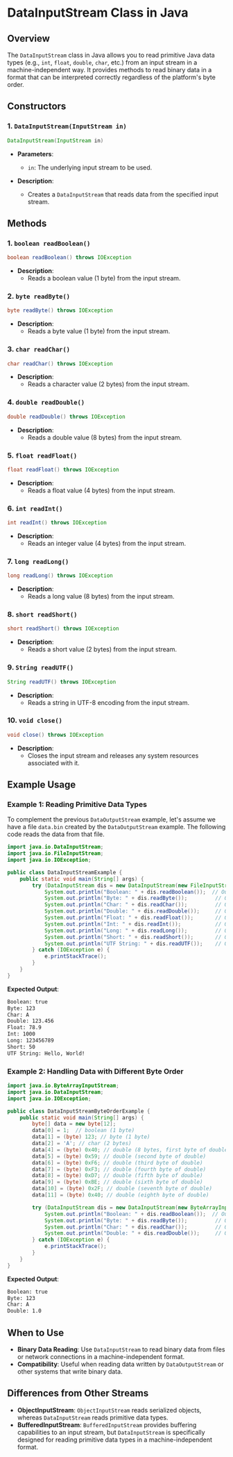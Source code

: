 # DataInputStream Class in Java

## Overview

The `DataInputStream` class in Java allows you to read primitive Java data types (e.g., `int`, `float`, `double`, `char`, etc.) from an input stream in a machine-independent way. It provides methods to read binary data in a format that can be interpreted correctly regardless of the platform's byte order.

## Constructors

### 1. `DataInputStream(InputStream in)`

```java
DataInputStream(InputStream in)
```

- **Parameters**:

  - `in`: The underlying input stream to be used.

- **Description**:
  - Creates a `DataInputStream` that reads data from the specified input stream.

## Methods

### 1. `boolean readBoolean()`

```java
boolean readBoolean() throws IOException
```

- **Description**:
  - Reads a boolean value (1 byte) from the input stream.

### 2. `byte readByte()`

```java
byte readByte() throws IOException
```

- **Description**:
  - Reads a byte value (1 byte) from the input stream.

### 3. `char readChar()`

```java
char readChar() throws IOException
```

- **Description**:
  - Reads a character value (2 bytes) from the input stream.

### 4. `double readDouble()`

```java
double readDouble() throws IOException
```

- **Description**:
  - Reads a double value (8 bytes) from the input stream.

### 5. `float readFloat()`

```java
float readFloat() throws IOException
```

- **Description**:
  - Reads a float value (4 bytes) from the input stream.

### 6. `int readInt()`

```java
int readInt() throws IOException
```

- **Description**:
  - Reads an integer value (4 bytes) from the input stream.

### 7. `long readLong()`

```java
long readLong() throws IOException
```

- **Description**:
  - Reads a long value (8 bytes) from the input stream.

### 8. `short readShort()`

```java
short readShort() throws IOException
```

- **Description**:
  - Reads a short value (2 bytes) from the input stream.

### 9. `String readUTF()`

```java
String readUTF() throws IOException
```

- **Description**:
  - Reads a string in UTF-8 encoding from the input stream.

### 10. `void close()`

```java
void close() throws IOException
```

- **Description**:
  - Closes the input stream and releases any system resources associated with it.

## Example Usage

### Example 1: Reading Primitive Data Types

To complement the previous `DataOutputStream` example, let's assume we have a file `data.bin` created by the `DataOutputStream` example. The following code reads the data from that file.

```java
import java.io.DataInputStream;
import java.io.FileInputStream;
import java.io.IOException;

public class DataInputStreamExample {
    public static void main(String[] args) {
        try (DataInputStream dis = new DataInputStream(new FileInputStream("data.bin"))) {
            System.out.println("Boolean: " + dis.readBoolean());  // Output: true
            System.out.println("Byte: " + dis.readByte());         // Output: 123
            System.out.println("Char: " + dis.readChar());         // Output: A
            System.out.println("Double: " + dis.readDouble());     // Output: 123.456
            System.out.println("Float: " + dis.readFloat());       // Output: 78.9
            System.out.println("Int: " + dis.readInt());           // Output: 1000
            System.out.println("Long: " + dis.readLong());         // Output: 123456789
            System.out.println("Short: " + dis.readShort());       // Output: 50
            System.out.println("UTF String: " + dis.readUTF());    // Output: Hello, World!
        } catch (IOException e) {
            e.printStackTrace();
        }
    }
}
```

**Expected Output**:

```sh
Boolean: true
Byte: 123
Char: A
Double: 123.456
Float: 78.9
Int: 1000
Long: 123456789
Short: 50
UTF String: Hello, World!
```

### Example 2: Handling Data with Different Byte Order

```java
import java.io.ByteArrayInputStream;
import java.io.DataInputStream;
import java.io.IOException;

public class DataInputStreamByteOrderExample {
    public static void main(String[] args) {
        byte[] data = new byte[12];
        data[0] = 1;  // boolean (1 byte)
        data[1] = (byte) 123; // byte (1 byte)
        data[2] = 'A'; // char (2 bytes)
        data[4] = (byte) 0x40; // double (8 bytes, first byte of double)
        data[5] = (byte) 0x59; // double (second byte of double)
        data[6] = (byte) 0xF6; // double (third byte of double)
        data[7] = (byte) 0xF3; // double (fourth byte of double)
        data[8] = (byte) 0xD7; // double (fifth byte of double)
        data[9] = (byte) 0xBE; // double (sixth byte of double)
        data[10] = (byte) 0x2F; // double (seventh byte of double)
        data[11] = (byte) 0x40; // double (eighth byte of double)

        try (DataInputStream dis = new DataInputStream(new ByteArrayInputStream(data))) {
            System.out.println("Boolean: " + dis.readBoolean());  // Output: true
            System.out.println("Byte: " + dis.readByte());         // Output: 123
            System.out.println("Char: " + dis.readChar());         // Output: A
            System.out.println("Double: " + dis.readDouble());     // Output: 1.0 (approx)
        } catch (IOException e) {
            e.printStackTrace();
        }
    }
}
```

**Expected Output**:

```sh
Boolean: true
Byte: 123
Char: A
Double: 1.0
```

## When to Use

- **Binary Data Reading**: Use `DataInputStream` to read binary data from files or network connections in a machine-independent format.
- **Compatibility**: Useful when reading data written by `DataOutputStream` or other systems that write binary data.

## Differences from Other Streams

- **ObjectInputStream**: `ObjectInputStream` reads serialized objects, whereas `DataInputStream` reads primitive data types.
- **BufferedInputStream**: `BufferedInputStream` provides buffering capabilities to an input stream, but `DataInputStream` is specifically designed for reading primitive data types in a machine-independent format.
